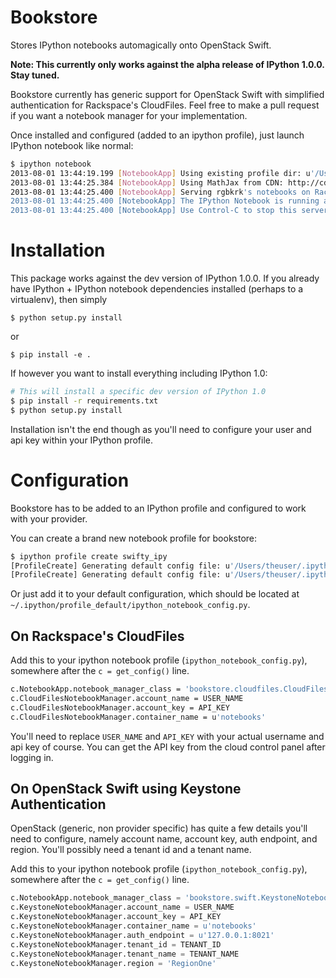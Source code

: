 Bookstore
=======================

Stores IPython notebooks automagically onto OpenStack Swift.

**Note: This currently only works against the alpha release of IPython 1.0.0.
Stay tuned.**

Bookstore currently has generic support for OpenStack Swift with simplified
authentication for Rackspace's CloudFiles. Feel free to make a pull request if
you want a notebook manager for your implementation.

Once installed and configured (added to an ipython profile), just launch
IPython notebook like normal:

```bash
$ ipython notebook
2013-08-01 13:44:19.199 [NotebookApp] Using existing profile dir: u'/Users/kyle6475/.ipython/profile_default'
2013-08-01 13:44:25.384 [NotebookApp] Using MathJax from CDN: http://cdn.mathjax.org/mathjax/latest/MathJax.js
2013-08-01 13:44:25.400 [NotebookApp] Serving rgbkrk's notebooks on Rackspace CloudFiles from container: notebooks
2013-08-01 13:44:25.400 [NotebookApp] The IPython Notebook is running at: http://127.0.0.1:9999/
2013-08-01 13:44:25.400 [NotebookApp] Use Control-C to stop this server and shut down all kernels (twice to skip confirmation).
```

# Installation

This package works against the dev version of IPython 1.0.0. If you already
have IPython + IPython notebook dependencies installed (perhaps to a virtualenv), then simply

```
$ python setup.py install
```

or

```
$ pip install -e .
```

If however you want to install everything including IPython 1.0:

```bash
# This will install a specific dev version of IPython 1.0
$ pip install -r requirements.txt
$ python setup.py install
```

Installation isn't the end though as you'll need to configure your user and api
key within your IPython profile.

# Configuration

Bookstore has to be added to an IPython profile and configured to work with
your provider.

You can create a brand new notebook profile for bookstore:

```bash
$ ipython profile create swifty_ipy
[ProfileCreate] Generating default config file: u'/Users/theuser/.ipython/profile_swiftstore/ipython_config.py'
[ProfileCreate] Generating default config file: u'/Users/theuser/.ipython/profile_swiftstore/ipython_notebook_config.py'
```

Or just add it to your default configuration, which should be located at
`~/.ipython/profile_default/ipython_notebook_config.py`.

## On Rackspace's CloudFiles

Add this to your ipython notebook profile (`ipython_notebook_config.py`),
somewhere after the `c = get_config()` line.

```bash
c.NotebookApp.notebook_manager_class = 'bookstore.cloudfiles.CloudFilesNotebookManager'
c.CloudFilesNotebookManager.account_name = USER_NAME
c.CloudFilesNotebookManager.account_key = API_KEY
c.CloudFilesNotebookManager.container_name = u'notebooks'
```

You'll need to replace `USER_NAME` and `API_KEY` with your actual username and
api key of course. You can get the API key from the cloud control panel after logging in.

## On OpenStack Swift using Keystone Authentication

OpenStack (generic, non provider specific) has quite a few details you'll need
to configure, namely account name, account key, auth endpoint, and region.
You'll possibly need a tenant id and a tenant name.

Add this to your ipython notebook profile (`ipython_notebook_config.py`),
somewhere after the `c = get_config()` line.

```python
c.NotebookApp.notebook_manager_class = 'bookstore.swift.KeystoneNotebookManager'
c.KeystoneNotebookManager.account_name = USER_NAME
c.KeystoneNotebookManager.account_key = API_KEY
c.KeystoneNotebookManager.container_name = u'notebooks'
c.KeystoneNotebookManager.auth_endpoint = u'127.0.0.1:8021'
c.KeystoneNotebookManager.tenant_id = TENANT_ID
c.KeystoneNotebookManager.tenant_name = TENANT_NAME
c.KeystoneNotebookManager.region = 'RegionOne'
```

